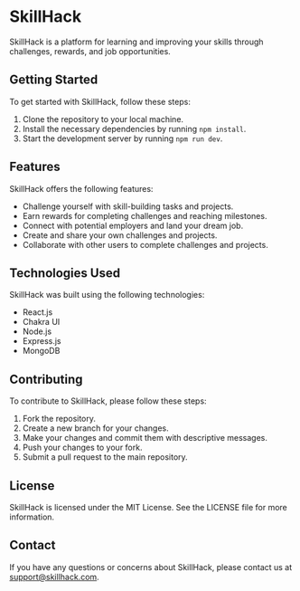 # SkillHack

SkillHack is a platform for learning and improving your skills through challenges, rewards, and job opportunities.

## Getting Started

To get started with SkillHack, follow these steps:

1. Clone the repository to your local machine.
2. Install the necessary dependencies by running `npm install`.
3. Start the development server by running `npm run dev`.

## Features

SkillHack offers the following features:

- Challenge yourself with skill-building tasks and projects.
- Earn rewards for completing challenges and reaching milestones.
- Connect with potential employers and land your dream job.
- Create and share your own challenges and projects.
- Collaborate with other users to complete challenges and projects.

## Technologies Used

SkillHack was built using the following technologies:

- React.js
- Chakra UI
- Node.js
- Express.js
- MongoDB

## Contributing

To contribute to SkillHack, please follow these steps:

1. Fork the repository.
2. Create a new branch for your changes.
3. Make your changes and commit them with descriptive messages.
4. Push your changes to your fork.
5. Submit a pull request to the main repository.

## License

SkillHack is licensed under the MIT License. See the LICENSE file for more information.

## Contact

If you have any questions or concerns about SkillHack, please contact us at support@skillhack.com.